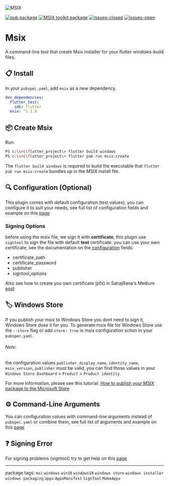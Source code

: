 ![MSIX](https://raw.githubusercontent.com/YehudaKremer/msix/main/documentation/logo/pub-logo.png)

[![pub package](https://img.shields.io/pub/v/msix.svg?color=blue&style=for-the-badge)](https://pub.dev/packages/msix) [![MSIX toolkit package](https://img.shields.io/github/v/tag/microsoft/MSIX-Toolkit?color=blue&label=MSIX-Toolkit&style=for-the-badge)](https://github.com/microsoft/MSIX-Toolkit) [![issues-closed](https://img.shields.io/github/issues-closed/YehudaKremer/msix?color=green&style=for-the-badge)](https://github.com/YehudaKremer/msix/issues?q=is%3Aissue+is%3Aclosed) [![issues-open](https://img.shields.io/github/issues-raw/YehudaKremer/msix?style=for-the-badge)](https://github.com/YehudaKremer/msix/issues)

# Msix
A command-line tool that create Msix installer for your flutter windows-build files.

## :clipboard: Install
In your `pubspec.yaml`, add `msix` as a new dependency.
```yaml
dev_dependencies:
  flutter_test:
    sdk: flutter
  msix: ^2.1.0
```

## :package: Create Msix
Run:
```bash
PS c:\src\flutter_project\> flutter build windows
PS c:\src\flutter_project\> flutter pub run msix:create
```
The `flutter build windows` is required to build the executable that
`flutter pub run msix:create` bundles up in the MSIX install file.

## :mag: Configuration (Optional)
This plugin comes with default configuration (test values),
you can configure it to suit your needs,
see full list of configuration fields and example on this [page](https://github.com/YehudaKremer/msix/blob/main/documentation/configuration.md)

### Signing Options
before using the msix file, we sign it with **certificate**,
this plugin use `signtool` to sign the file with default **test** certificate.
you can use your own certificate, see the documentation on the [configuration](https://github.com/YehudaKremer/msix/blob/main/documentation/configuration.md) fields:
- certificate_path
- certificate_password
- publisher
- signtool_options

Also see how to create you own certificate (pfx) in SahajRana's Medium [post](https://sahajrana.medium.com/how-to-generate-a-pfx-certificate-for-flutter-windows-msix-lib-a860cdcebb8 "post")

## :label: Windows Store
If you publish your msix to Windows Store you dont need to sign it, Windows Store does it for you.
To generate msix file for Windows Store use the `--store` flag or add `store: true` in msix configuration sction in your `pubspec.yaml`.

###### Note:
the configuration values `publisher_display_name`, `identity_name`, `msix_version`, `publisher` must be valid,
you can find those values in your `Windows Store Dashboard` > `Product` > `Product identity`.

For more information, please see this tutorial: [How to publish your MSIX package to the Microsoft Store](https://www.advancedinstaller.com/msix-publish-microsoft-store.html)

## :gear: Command-Line Arguments
You can configuration values with command-line arguments instead of `pubspec.yaml` or combine them,
see full list of arguments and example on this [page](https://github.com/YehudaKremer/msix/blob/main/documentation/command-line-arguments.md)

## :question: Signing Error
For signing problems (signtool) try to get help on this [page](https://github.com/YehudaKremer/msix/blob/main/documentation/troubleshoot-signing-errors.md)

---
package tags: `msi` `windows` `win10` `windows10` `windows store` `windows installer` `windows packaging` `appx` `AppxManifest` `SignTool` `MakeAppx`
